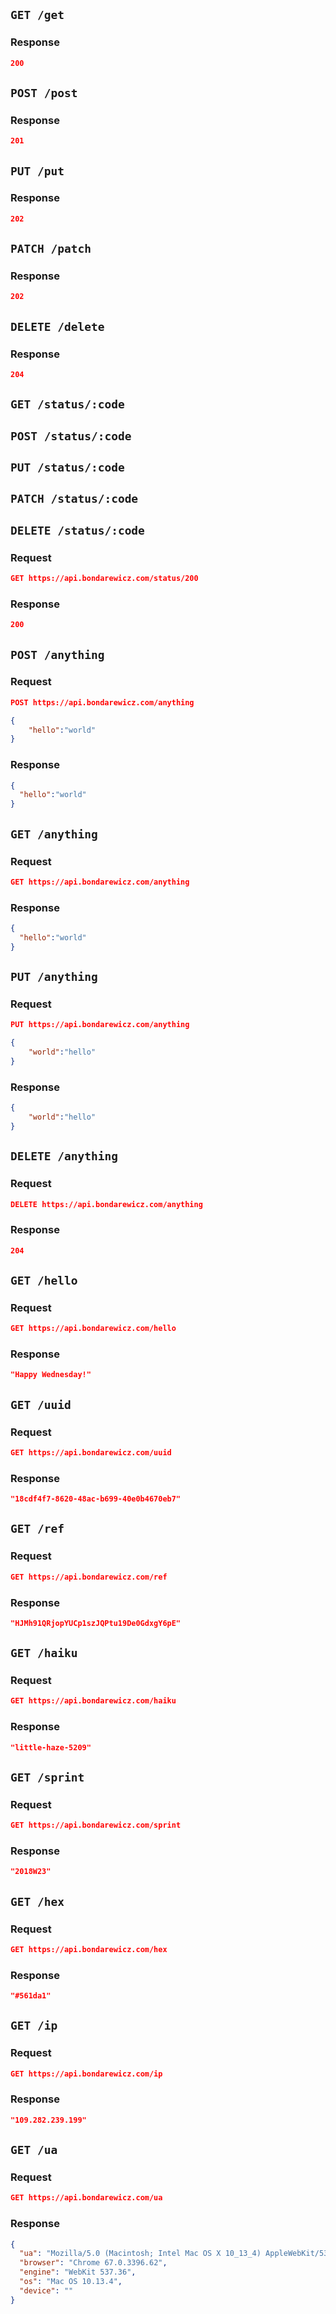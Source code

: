 ## `GET /get`

### Response

```json
200
```

## `POST /post`

### Response

```json
201
```

## `PUT /put`

### Response

```json
202
```

## `PATCH /patch`

### Response

```json
202
```

## `DELETE /delete`

### Response

```json
204
```

## `GET /status/:code`
## `POST /status/:code`
## `PUT /status/:code`
## `PATCH /status/:code`
## `DELETE /status/:code`

### Request

```json
GET https://api.bondarewicz.com/status/200
```

### Response

```json
200
```

## `POST /anything`

### Request

```json
POST https://api.bondarewicz.com/anything

{
	"hello":"world"
}
```

### Response

```json
{
  "hello":"world"
}
```

## `GET /anything`

### Request

```json
GET https://api.bondarewicz.com/anything
```

### Response

```json
{
  "hello":"world"
}
```

## `PUT /anything`

### Request

```json
PUT https://api.bondarewicz.com/anything

{
	"world":"hello"
}
```

### Response

```json
{
	"world":"hello"
}
```

## `DELETE /anything`

### Request

```json
DELETE https://api.bondarewicz.com/anything
```

### Response

```json
204
```

## `GET /hello`

### Request

```json
GET https://api.bondarewicz.com/hello
```

### Response

```json
"Happy Wednesday!"
```

## `GET /uuid`

### Request

```json
GET https://api.bondarewicz.com/uuid
```

### Response

```json
"18cdf4f7-8620-48ac-b699-40e0b4670eb7"
```

## `GET /ref`

### Request

```json
GET https://api.bondarewicz.com/ref
```

### Response

```json
"HJMh91QRjopYUCp1szJQPtu19De0GdxgY6pE"
```

## `GET /haiku`

### Request

```json
GET https://api.bondarewicz.com/haiku
```

### Response

```json
"little-haze-5209"
```

## `GET /sprint`

### Request

```json
GET https://api.bondarewicz.com/sprint
```

### Response

```json
"2018W23"
```

## `GET /hex`

### Request

```json
GET https://api.bondarewicz.com/hex
```

### Response

```json
"#561da1"
```

## `GET /ip`

### Request

```json
GET https://api.bondarewicz.com/ip
```

### Response

```json
"109.282.239.199"
```

## `GET /ua`

### Request

```json
GET https://api.bondarewicz.com/ua
```

### Response

```json
{
  "ua": "Mozilla/5.0 (Macintosh; Intel Mac OS X 10_13_4) AppleWebKit/537.36 (KHTML, like Gecko) Chrome/67.0.3396.62 Safari/537.36",
  "browser": "Chrome 67.0.3396.62",
  "engine": "WebKit 537.36",
  "os": "Mac OS 10.13.4",
  "device": ""
}
```
